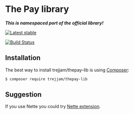 The Pay library
===============

***This is namespaced port of the official library!*** 

[![Latest stable](https://img.shields.io/packagist/v/trejjam/thepay-lib.svg)](https://packagist.org/packages/trejjam/thepay-lib)

[![Build Status](https://travis-ci.org/Trejjam/ThePay-lib.svg?branch=master)](https://travis-ci.org/Trejjam/ThePay-lib)

Installation
------------

The best way to install trejjam/thepay-lib is using  [Composer](http://getcomposer.org/):

```sh
$ composer require trejjam/thepay-lib
```

Suggestion
----------

If you use Nette you could try [Nette extension](https://github.com/Trejjam/ThePay).
